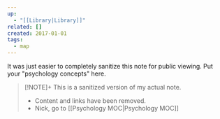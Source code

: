 ```yaml
---
up:
  - "[[Library|Library]]"
related: []
created: 2017-01-01
tags:
  - map
---
```

It was just easier to completely sanitize this note for public viewing. Put your "psychology concepts" here.

> [!NOTE]+ This is a sanitized version of my actual note. 
> - Content and links have been removed.
> - Nick, go to [[Psychology MOC|Psychology MOC]]

